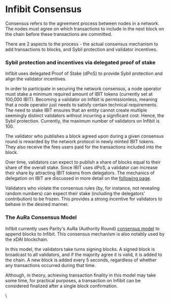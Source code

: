 # Infibit Consensus

Consensus refers to the agreement process between nodes in a network. The nodes must agree on which transactions to include in the next block on the chain before these transactions are committed.

There are 2 aspects to the process - the actual consensus mechanism to add transactions to blocks, and Sybil protection and validator incentives.

### Sybil protection and incentives via delegated proof of stake

Infibit uses delegated Proof of Stake (dPoS) to provide Sybil protection and align the validator incentives.  

In order to participate in securing the network consensus, a node operator must stake a minimum required amount of IBIT tokens (currently set at 100,000 IBIT). Becoming a validator on Infibit is permissionless, meaning that a node operator just needs to satisfy certain technical requirements. The need to stake IBIT ensures that an entity cannot create multiple seemingly distinct validators without incurring a significant cost. Hence, the Sybil protection. Currently, the maximum number of validators on Infibit is 100.

The validator who publishes a block agreed upon during a given consensus round is rewarded by the network protocol in newly minted IBIT tokens. They also receive the fees users paid for the transactions included into the block.

Over time, validators can expect to publish a share of blocks equal to their share of the overall stake. Since IBIT uses dPoS, a validator can increase their share by attracting IBIT tokens from delegators. The mechanics of delegation on IBIT are discussed in more detail on the [following page](https://docs.infibitscan.com/general/fuse-network-blockchain/validators-and-delegation).

Validators who violate the consensus rules (by, for instance, not revealing random numbers) can expect their stake (including the delegators' contribution) to be frozen. This provides a strong incentive for validators to behave in the desired manner.

### The AuRa Consensus Model

Infibit currently uses Parity's AuRa (Authority Round) [consensus model](https://openethereum.github.io/Aura) to append blocks to Infibit. This consensus mechanism is also notably used by the xDAI blockchain.

In this model, the validators take turns signing blocks. A signed block is broadcast to all validators, and if the majority agree it is valid, it is added to the chain. A new block is added every 5 seconds, regardless of whether any transactions occurred during that time.

Although, in theory, achieving transaction finality in this model may take some time, for practical purposes, a transaction on Infibit can be considered finalized after a single block confirmation.  

\
